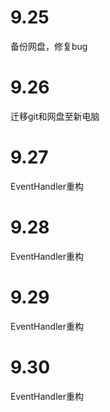 # 9.25

备份网盘，修复bug

# 9.26

迁移git和网盘至新电脑

# 9.27

EventHandler重构

# 9.28

EventHandler重构

# 9.29

EventHandler重构

# 9.30

EventHandler重构


